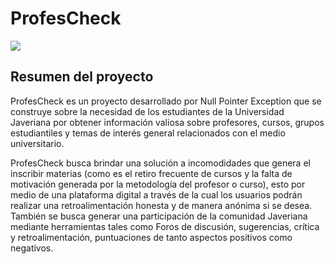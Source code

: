 # ProfesCheck

![](https://i.ibb.co/86YLd8w/ProfeCheck-logo-small.png)


## Resumen del proyecto

ProfesCheck es un proyecto desarrollado por Null Pointer Exception que se construye sobre la necesidad de los estudiantes de la Universidad Javeriana por obtener información valiosa sobre profesores, cursos, grupos estudiantiles y temas de interés general relacionados con el medio universitario.

ProfesCheck busca brindar una solución a incomodidades que genera el inscribir materias (como es el retiro frecuente de cursos y la falta de motivación generada por la metodología del profesor o curso), esto por medio de una plataforma digital a través de la cual los usuarios podrán realizar una retroalimentación honesta y de manera anónima si se desea.  También se busca generar una participación de la comunidad Javeriana mediante herramientas tales como Foros de discusión, sugerencias, crítica y retroalimentación, puntuaciones de tanto aspectos positivos como negativos. 
